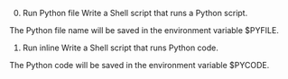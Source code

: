 0. Run Python file
Write a Shell script that runs a Python script.

The Python file name will be saved in the environment variable $PYFILE.

1. Run inline
Write a Shell script that runs Python code.

The Python code will be saved in the environment variable $PYCODE.


